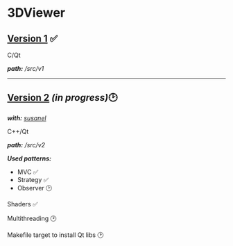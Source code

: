 # 3DViewer

## [__Version 1__](src/v1/) :white_check_mark:

C/Qt

___path:___ _/src/v1_


___

## [__Version 2__](src/v2/) ___(in progress)___:clock2:
___with:___ _[susanel](github.com/maybeIllchangeitlater)_

C++/Qt

___path:___ _/src/v2_


___Used patterns:___
- MVC :white_check_mark:
- Strategy :white_check_mark:
- Observer :clock2:

Shaders :white_check_mark:

Multithreading :clock2:

Makefile target to install Qt libs :clock2:
